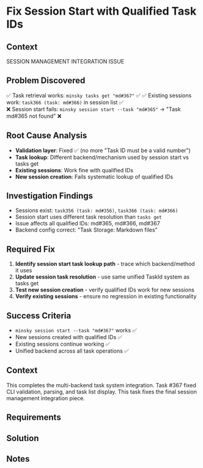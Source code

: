 # Fix Session Start with Qualified Task IDs

## Context

SESSION MANAGEMENT INTEGRATION ISSUE

## Problem Discovered
✅ Task retrieval works: `minsky tasks get "md#367"` ✅
✅ Existing sessions work: `task366 (task: md#366)` in session list ✅  
❌ Session start fails: `minsky session start --task "md#365"` → "Task md#365 not found" ❌

## Root Cause Analysis
- **Validation layer**: Fixed ✅ (no more "Task ID must be a valid number")
- **Task lookup**: Different backend/mechanism used by session start vs tasks get
- **Existing sessions**: Work fine with qualified IDs
- **New session creation**: Fails systematic lookup of qualified IDs

## Investigation Findings
- Sessions exist: `task356 (task: md#356)`, `task366 (task: md#366)`
- Session start uses different task resolution than `tasks get`
- Issue affects all qualified IDs: md#365, md#366, md#367
- Backend config correct: "Task Storage: Markdown files"

## Required Fix
1. **Identify session start task lookup path** - trace which backend/method it uses
2. **Update session task resolution** - use same unified TaskId system as tasks get
3. **Test new session creation** - verify qualified IDs work for new sessions
4. **Verify existing sessions** - ensure no regression in existing functionality

## Success Criteria
- `minsky session start --task "md#367"` works ✅
- New sessions created with qualified IDs ✅
- Existing sessions continue working ✅
- Unified backend across all task operations ✅

## Context
This completes the multi-backend task system integration. Task #367 fixed CLI validation, parsing, and task list display. This task fixes the final session management integration piece.

## Requirements

## Solution

## Notes
